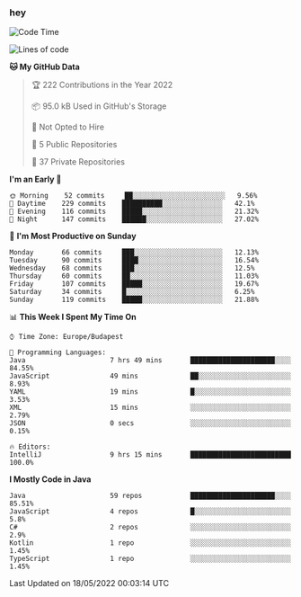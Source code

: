 ### hey

<!--START_SECTION:waka-->
![Code Time](http://img.shields.io/badge/Code%20Time-759%20hrs%2012%20mins-blue)

![Lines of code](https://img.shields.io/badge/From%20Hello%20World%20I%27ve%20Written-498%20Thousand%20lines%20of%20code-blue)

**🐱 My GitHub Data** 

> 🏆 222 Contributions in the Year 2022
 > 
> 📦 95.0 kB Used in GitHub's Storage 
 > 
> 🚫 Not Opted to Hire
 > 
> 📜 5 Public Repositories 
 > 
> 🔑 37 Private Repositories  
 > 
**I'm an Early 🐤** 

```text
🌞 Morning    52 commits     ██░░░░░░░░░░░░░░░░░░░░░░░   9.56% 
🌆 Daytime    229 commits    ██████████░░░░░░░░░░░░░░░   42.1% 
🌃 Evening    116 commits    █████░░░░░░░░░░░░░░░░░░░░   21.32% 
🌙 Night      147 commits    ██████░░░░░░░░░░░░░░░░░░░   27.02%

```
📅 **I'm Most Productive on Sunday** 

```text
Monday       66 commits     ███░░░░░░░░░░░░░░░░░░░░░░   12.13% 
Tuesday      90 commits     ████░░░░░░░░░░░░░░░░░░░░░   16.54% 
Wednesday    68 commits     ███░░░░░░░░░░░░░░░░░░░░░░   12.5% 
Thursday     60 commits     ██░░░░░░░░░░░░░░░░░░░░░░░   11.03% 
Friday       107 commits    █████░░░░░░░░░░░░░░░░░░░░   19.67% 
Saturday     34 commits     █░░░░░░░░░░░░░░░░░░░░░░░░   6.25% 
Sunday       119 commits    █████░░░░░░░░░░░░░░░░░░░░   21.88%

```


📊 **This Week I Spent My Time On** 

```text
⌚︎ Time Zone: Europe/Budapest

💬 Programming Languages: 
Java                     7 hrs 49 mins       █████████████████████░░░░   84.55% 
JavaScript               49 mins             ██░░░░░░░░░░░░░░░░░░░░░░░   8.93% 
YAML                     19 mins             █░░░░░░░░░░░░░░░░░░░░░░░░   3.53% 
XML                      15 mins             ░░░░░░░░░░░░░░░░░░░░░░░░░   2.79% 
JSON                     0 secs              ░░░░░░░░░░░░░░░░░░░░░░░░░   0.15%

🔥 Editors: 
IntelliJ                 9 hrs 15 mins       █████████████████████████   100.0%

```

**I Mostly Code in Java** 

```text
Java                     59 repos            █████████████████████░░░░   85.51% 
JavaScript               4 repos             █░░░░░░░░░░░░░░░░░░░░░░░░   5.8% 
C#                       2 repos             ░░░░░░░░░░░░░░░░░░░░░░░░░   2.9% 
Kotlin                   1 repo              ░░░░░░░░░░░░░░░░░░░░░░░░░   1.45% 
TypeScript               1 repo              ░░░░░░░░░░░░░░░░░░░░░░░░░   1.45%

```



 Last Updated on 18/05/2022 00:03:14 UTC
<!--END_SECTION:waka-->
